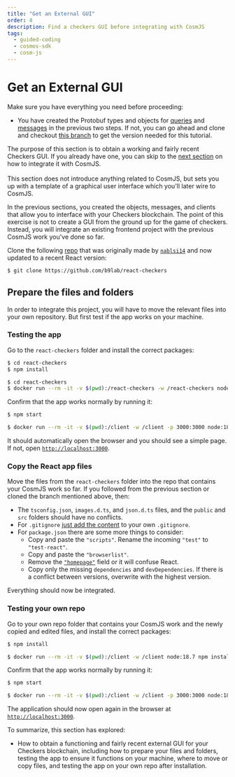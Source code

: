 ```yaml
---
title: "Get an External GUI"
order: 4
description: Find a checkers GUI before integrating with CosmJS
tags: 
  - guided-coding
  - cosmos-sdk
  - cosm-js
---
```


# Get an External GUI

<HighlightBox type="prerequisite">

Make sure you have everything you need before proceeding:

* You have created the Protobuf types and objects for [queries](./1-cosmjs-objects.md) and [messages](./2-cosmjs-messages.md) in the previous two steps. If not, you can go ahead and clone and checkout [this branch](https://github.com/cosmos/academy-checkers-ui/tree/signing-stargate) to get the version needed for this tutorial.

The purpose of this section is to obtain a working and fairly recent Checkers GUI. If you already have one, you can skip to the [next section](./4-cosmjs-gui.md) on how to integrate it with CosmJS.
<br></br>
This section does not introduce anything related to CosmJS, but sets you up with a template of a graphical user interface which you'll later wire to CosmJS.

</HighlightBox>

In the previous sections, you created the objects, messages, and clients that allow you to interface with your Checkers blockchain. The point of this exercise is not to create a GUI from the ground up for the game of checkers. Instead, you will integrate an existing frontend project with the previous CosmJS work you've done so far.

Clone the following [repo](https://github.com/b9lab/react-checkers) that was originally made by [`nablsi14`](https://github.com/nablsi14) and now updated to a recent React version:

```sh
$ git clone https://github.com/b9lab/react-checkers
```

## Prepare the files and folders

In order to integrate this project, you will have to move the relevant files into your own repository. But first test if the app works on your machine.

### Testing the app

Go to the `react-checkers` folder and install the correct packages:

<CodeGroup>

<CodeGroupItem title="Local" active>

```sh
$ cd react-checkers
$ npm install
```

</CodeGroupItem>

<CodeGroupItem title="Docker">

```sh
$ cd react-checkers
$ docker run --rm -it -v $(pwd):/react-checkers -w /react-checkers node:18.7 npm install
```

</CodeGroupItem>

</CodeGroup>

Confirm that the app works normally by running it:

<CodeGroup>

<CodeGroupItem title="Local" active>

```sh
$ npm start
```

</CodeGroupItem>

<CodeGroupItem title="Docker">

```sh
$ docker run --rm -it -v $(pwd):/client -w /client -p 3000:3000 node:18.7 npm start
```

</CodeGroupItem>

</CodeGroup>

It should automatically open the browser and you should see a simple page. If not, open [`http://localhost:3000`](http://localhost:3000).

### Copy the React app files

Move the files from the `react-checkers` folder into the repo that contains your CosmJS work so far. If you followed from the previous section or cloned the branch mentioned above, then:

* The `tsconfig.json`, `images.d.ts`, and `json.d.ts` files, and the `public` and `src` folders should have no conflicts.
* For `.gitignore` [just add the content](https://github.com/cosmos/academy-checkers-ui/blob/4ea0bdb/.gitignore#L3-L21) to your own `.gitignore`.
* For `package.json` there are some more things to consider:
    * Copy and paste the `"scripts"`. Rename the incoming `"test"` to `"test-react"`.
    * Copy and paste the `"browserlist"`.
    * Remove the [`"homepage"`](https://github.com/cosmos/academy-checkers-ui/blob/f9e1375/package.json#L18) field or it will confuse React.
    * Copy only the missing `dependencies` and `devDependencies`. If there is a conflict between versions, overwrite with the highest version.

Everything should now be integrated.

### Testing your own repo

Go to your own repo folder that contains your CosmJS work and the newly copied and edited files, and install the correct packages:

<CodeGroup>

<CodeGroupItem title="Local" active>

```sh
$ npm install
```

</CodeGroupItem>

<CodeGroupItem title="Docker">

```sh
$ docker run --rm -it -v $(pwd):/client -w /client node:18.7 npm install
```

</CodeGroupItem>

</CodeGroup>

Confirm that the app works normally by running it:

<CodeGroup>

<CodeGroupItem title="Local" active>

```sh
$ npm start
```

</CodeGroupItem>

<CodeGroupItem title="Docker">

```sh
$ docker run --rm -it -v $(pwd):/client -w /client -p 3000:3000 node:18.7 npm start
```

</CodeGroupItem>

</CodeGroup>

The application should now open again in the browser at [`http://localhost:3000`](http://localhost:3000).

<HighlightBox type="synopsis">

To summarize, this section has explored:

* How to obtain a functioning and fairly recent external GUI for your Checkers blockchain, including how to prepare your files and folders, testing the app to ensure it functions on your machine, where to move or copy files, and testing the app on your own repo after installation.

</HighlightBox>

<!--## Next up

You now have a working Checkers GUI! You are ready to start interfacing with the Checkers blockchain in the [next section](./cosmjs-gui.md).-->
